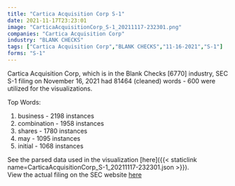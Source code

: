```yaml
---
title: "Cartica Acquisition Corp S-1"
date: 2021-11-17T23:23:01
image: "CarticaAcquisitionCorp_S-1_20211117-232301.png"
companies: "Cartica Acquisition Corp"
industry: "BLANK CHECKS"
tags: ["Cartica Acquisition Corp","BLANK CHECKS","11-16-2021","S-1"]
forms: "S-1"
---
```

Cartica Acquisition Corp, which is in the Blank Checks [6770] industry, SEC S-1 filing on November 16, 2021 had 81464 (cleaned) words - 600 were utilized for the visualizations.

Top Words:
1. business - 2198 instances
2. combination - 1958 instances
3. shares - 1780 instances
4. may - 1095 instances
5. initial - 1068 instances


See the parsed data used in the visualization [here]({{< staticlink name=CarticaAcquisitionCorp_S-1_20211117-232301.json >}}).  
View the actual filing on the SEC website [here](https://www.sec.gov/Archives/edgar/data/1848437/0001104659-21-139548.txt)